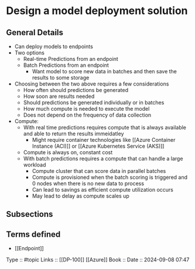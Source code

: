 # Design a model deployment solution

## General Details

- Can deploy models to endpoints
- Two options
	- Real-time Predictions from an endpoint
	- Batch Predictions from an endpoint
		- Want model to score new data in batches and then save the results to some storage
- Choosing between the two above requires a few considerations
	- How often should predictions be generated
	- How soon are results needed
	- Should predictions be generated individually or in batches
	- How much compute is needed to execute the model
	- Does not depend on the frequency of data collection
- Compute:
	- With real time predictions requires compute that is always available and able to return the results immeidatley
		- Might require container technologies like [[Azure Container Instance (ACI)]] or [[Azure Kubernetes Service (AKS)]]
	- Compute is always on, constant cost
	- With batch predictions requires a compute that can handle a large workload
		- Compute cluster that can score data in parallel batches
		- Compute is provisioned when the batch scoring is triggered and 0 nodes when there is no new data to process
		- Can lead to savings as efficient compute utilization occurs
		- May lead to delay as compute scales up
## Subsections

## Terms defined

- [[Endpoint]]

Type :: #topic
Links :: [[DP-100]] [[Azure]]
Book :: 
Date ::  2024-09-08 07:47
